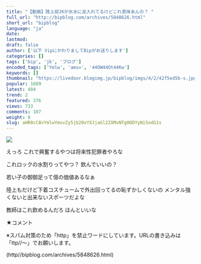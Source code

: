 ```yaml
---
title: "【動画】陸上部JKが氷水に足入れてるけどこれ意味あんの？ "
full_url: "http://bipblog.com/archives/5848626.html"
short_url: "bipblog"
language: "ja"
date: 
lastmod: 
draft: false
author: ['以下 VipにかわりましてBipがお送りします']
categories: []
tags: ['bip', 'jk', 'ブログ']
encoded_tags: ['Ymlw', 'ams=', '44OW44Ot44Kw']
keywords: []
thumbnail: "https://livedoor.blogimg.jp/bipblog/imgs/4/2/42f5ed5b-s.jpg"
popular: 1689
latest: 484
trend: 2
featured: 376
views: 733
comments: 107
weight: 8
slug: aHR0cC8vYmlwYmxvZy5jb20vYXJjaGl2ZXMvNTg0ODYyNi5odG1s
---
```


![](https://livedoor.blogimg.jp/bipblog/imgs/4/2/42f5ed5b-s.jpg)

<div><p>えっろ これで興奮するやつは将来性犯罪者やろな</p><p>これロックの水割りってやつ？ 飲んでいいの？</p><p>若い子の御御足って億の価値あるなぁ</p><p>陸上もだけど下着コスチュームで外出回ってるの恥ずかしくないの メンタル強くないと出来ないスポーツだよな</p><p>教師はこれ飲めるんだろ ほんといいな</p><p class='meiryo'>★コメント</p><p class='center'><p class='kyakuchu center'>※スパム対策のため「http」を禁止ワードにしています。URLの書き込みは「ttp//～」でお願いします。</p></p> </div>

(http//bipblog.com/archives/5848626.html)
